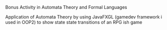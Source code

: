 Bonus Activity in Automata Theory and Formal Languages

Application of Automata Theory by using JavaFXGL (gamedev framework i used in OOP2) to show state state transitions of an RPG ish game
